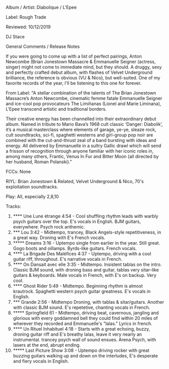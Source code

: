Album / Artist: Diabolique / L'Epee  

Label: Rough Trade

Reviewed: 10/12/2019

DJ Stace

General Comments / Release Notes   

If you were going to come up with a list of perfect pairings, Anton Newcombe (Brian Jonestown Massacre & Emmanuelle Seigner (actress, singer) might not come to immediate mind, but they should. A druggy, sexy and perfectly crafted debut album, with flashes of Velvet Underground brilliance, the reference is obvious (VU & Nico), but well-suited. One of my favorite records of the year, I'll be listening to this one for forever.

From Label:
"A stellar combination of the talents of The Brian Jonestown Massacre’s Anton Newcombe, cinematic femme fatale Emmanuelle Seigner and ice-cool pop provocateurs The Limiñanas (Lionel and Marie Liminana), L'Epee transcend artistic and traditional borders.

Their creative energy has been channelled into their extraordinary debut album. Named in tribute to Mario Bava’s 1968 cult classic ‘Danger: Diabolik’, it’s a musical masterclass where elements of garage, ye-ye, sleaze rock, cult soundtracks, sci-fi, spaghetti westerns and girl-group pop noir are combined with the cut-and-thrust zeal of a band bursting with ideas and energy. All delivered by Emmanuelle in a sultry Gallic drawl which will send a frisson of recognition through anyone familiar with her iconic roles in, among many others, Frantic, Venus In Fur and Bitter Moon (all directed by her husband, Roman Polanski)."

 
FCCs: None

RIYL: Brian Jonestown & Related, Velvet Underground & Nico, 70's exploitation soundtracks. 

Play: All, especially 2,8,10 

Tracks:  

1. **** Une Lune étrange 4:54 - Cool shuffling rhythm leads with warbly psych guitars over the top. E's vocals in English. BJM guitars, everywhere. Psych rock anthemic.  
2. *** Lou 3:42 - Midtempo, trancey, Black Angels-style repetitiveness, in a great way. Droning with E's French vocals.  
3. ***** Dreams 3:16 - Uptempo single from earlier in the year. Still great. Gogo boots and oillamps. Byrds-like guitars. French vocals.  
4. **** La Brigade Des Maléfices 4:37 - Uptempo, driving with a cool guitar riff, throughout. E's narrative vocals in French. 
5. **** On Dansait avec elle 3:35 - Midtempo. Insistent tablas on the intro. Classic BJM sound, with droning bass and guitar, tablas very sitar-like guitars & keyboards. Male vocals in French, with E's on backup. Very cool.  
6. **** Ghost Rider 5:49 - Midtempo. Beginning rhythm is almost krautrock. Spaghetti western psych guitar greatness. E's vocals in English. 
7. *** Grande 2:56 - Midtempo Droning, with tablas & sitar/guitars. Another with classic BJM sound. E's repetetive, chanting vocals in French.  
8. ***** Springfield 61 - Midtempo, driving beat, cavernous, jangling and glorious with every goddamned bell they could find within 20 miles of wherever they recorded and Emmanuelle's "lalas." Lyrics in french.
9. **** Un Rituel Inhabituel 4:18 - Starts with a great echoing, buzzy, droning guitar riff and E's breathy lalas, leave it very nearly an instrumental. trancey psych wall of sound ensues. Arena Psych, with lasers at the end, abrupt ending.
10. ***** Last Picture Show 3:08 - Uptempo driving rocker with great buzzing guitars walking up and down on the interludes, E's desperate and fiery vocals in English. 
